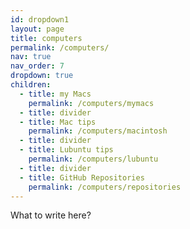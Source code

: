 ```yaml
---
id: dropdown1
layout: page
title: computers
permalink: /computers/
nav: true
nav_order: 7
dropdown: true
children:
  - title: my Macs
    permalink: /computers/mymacs
  - title: divider
  - title: Mac tips
    permalink: /computers/macintosh
  - title: divider
  - title: Lubuntu tips
    permalink: /computers/lubuntu
  - title: divider
  - title: GitHub Repositories
    permalink: /computers/repositories
---
```


What to write here?
